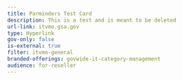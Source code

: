 ```yaml
---
title: Parminders Test Card
description: This is a test and is meant to be deleted
url-link: itvmo.gsa.gov
type: Hyperlink
gov-only: false
is-external: true
filter: itvmo-general
branded-offerings: govwide-it-category-management
audience: for-reseller
---
```

